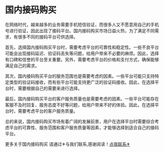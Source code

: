 # 国内接码购买

在网络时代，越来越多的业务需要手机短信验证，而很多人又不愿意用自己的手机号进行验证，因此出现了接码平台。国内接码购买市场日益火热，为了满足不同需求，有很多不同的接码平台可供选择。

首先，选择国内接码购买平台时，需要考虑平台的可靠性和稳定性。一些不良平台可能会出现接码延迟、验证码丢失等问题，给用户带来不必要的麻烦。因此，选择有口碑和信誉的平台至关重要。另外，需要考虑平台的价格和支付方式，确保能够满足自己的需求。

其次，国内接码购买平台的服务范围也是需要考虑的因素。一些平台可能只支持特定类型的验证码接收，而有些平台可能支持更广泛的验证码接收。因此，在选择平台时，需要根据自己的需要来进行选择。

最后，国内接码购买平台的客户服务质量也是需要考虑的因素。一些平台可能存在客服不及时回复、服务态度不好等问题，给用户带来不好的体验。因此，在选择平台时，需要考虑平台的客户服务质量。

总的来说，国内接码购买市场有着广阔的发展前景，用户在选择平台时需要综合考虑平台的可靠性、服务范围和客户服务质量等因素，才能够选择到适合自己的接码平台。

更多关于国内接码购买 请通过✈与我们联系,感谢阅读！[点我联系✈](https://data.G208.com)